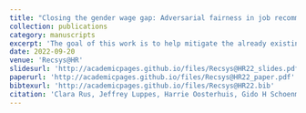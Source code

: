 ```yaml
---
title: "Closing the gender wage gap: Adversarial fairness in job recommendation"
collection: publications
category: manuscripts
excerpt: 'The goal of this work is to help mitigate the already existing gender wage gap by supplying unbiased job recommendations based on resumes from job seekers. We employ a generative adversarial network to remove gender bias from word2vec representations.'
date: 2022-09-20
venue: 'Recsys@HR'
slidesurl: 'http://academicpages.github.io/files/Recsys@HR22_slides.pdf'
paperurl: 'http://academicpages.github.io/files/Recsys@HR22_paper.pdf'
bibtexurl: 'http://academicpages.github.io/files/Recsys@HR22.bib'
citation: 'Clara Rus, Jeffrey Luppes, Harrie Oosterhuis, Gido H Schoenmacker'
---
```


